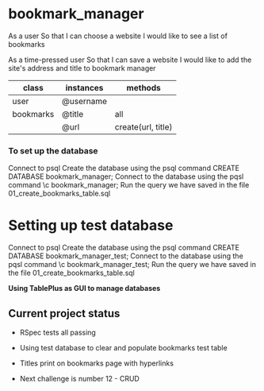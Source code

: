 # bookmark_manager

As a user
So that I can choose a website
I would like to see a list of bookmarks

As a time-pressed user
So that I can save a website
I would like to add the site's address and title to bookmark manager


| class     | instances | methods                |
|-----------|-----------|------------------------|
| user      | @username |                        |
| bookmarks | @title    | all                    |
|           | @url      | create(url, title)     |



### To set up the database
Connect to psql
Create the database using the psql command CREATE DATABASE bookmark_manager;
Connect to the database using the pqsl command \c bookmark_manager;
Run the query we have saved in the file 01_create_bookmarks_table.sql

# Setting up test database

Connect to psql
Create the database using the psql command
CREATE DATABASE bookmark_manager_test;
Connect to the database using the pqsl command
\c bookmark_manager_test;
Run the query we have saved in the file 01_create_bookmarks_table.sql

**Using TablePlus as GUI to manage databases**

## Current project status

- RSpec tests all passing
- Using test database to clear and populate bookmarks test table
- Titles print on bookmarks page with hyperlinks

- Next challenge is number 12 - CRUD
